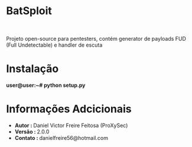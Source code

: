# BatSploit
<br>
<p>Projeto open-source para pentesters, contém generator de payloads FUD (Full Undetectable) e handler de escuta</p>

# Instalação
<p><b>user@user:~# python setup.py</b></p>

# Informações Adcicionais
<ul>
<li><b>Autor : </b> Daniel Victor Freire Feitosa (ProXySec)</li>
<li><b>Versão : </b> 2.0.0</li>
<li><b>Contato : </b> danielfreire56@hotmail.com</li>

